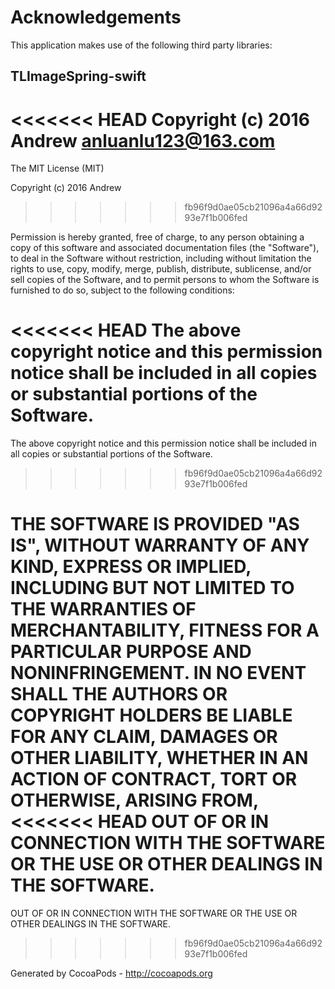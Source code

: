 # Acknowledgements
This application makes use of the following third party libraries:

## TLImageSpring-swift

<<<<<<< HEAD
Copyright (c) 2016 Andrew <anluanlu123@163.com>
=======
The MIT License (MIT)

Copyright (c) 2016 Andrew
>>>>>>> fb96f9d0ae05cb21096a4a66d9293e7f1b006fed

Permission is hereby granted, free of charge, to any person obtaining a copy
of this software and associated documentation files (the "Software"), to deal
in the Software without restriction, including without limitation the rights
to use, copy, modify, merge, publish, distribute, sublicense, and/or sell
copies of the Software, and to permit persons to whom the Software is
furnished to do so, subject to the following conditions:

<<<<<<< HEAD
The above copyright notice and this permission notice shall be included in
all copies or substantial portions of the Software.
=======
The above copyright notice and this permission notice shall be included in all
copies or substantial portions of the Software.
>>>>>>> fb96f9d0ae05cb21096a4a66d9293e7f1b006fed

THE SOFTWARE IS PROVIDED "AS IS", WITHOUT WARRANTY OF ANY KIND, EXPRESS OR
IMPLIED, INCLUDING BUT NOT LIMITED TO THE WARRANTIES OF MERCHANTABILITY,
FITNESS FOR A PARTICULAR PURPOSE AND NONINFRINGEMENT. IN NO EVENT SHALL THE
AUTHORS OR COPYRIGHT HOLDERS BE LIABLE FOR ANY CLAIM, DAMAGES OR OTHER
LIABILITY, WHETHER IN AN ACTION OF CONTRACT, TORT OR OTHERWISE, ARISING FROM,
<<<<<<< HEAD
OUT OF OR IN CONNECTION WITH THE SOFTWARE OR THE USE OR OTHER DEALINGS IN
THE SOFTWARE.
=======
OUT OF OR IN CONNECTION WITH THE SOFTWARE OR THE USE OR OTHER DEALINGS IN THE
SOFTWARE.
>>>>>>> fb96f9d0ae05cb21096a4a66d9293e7f1b006fed

Generated by CocoaPods - http://cocoapods.org
